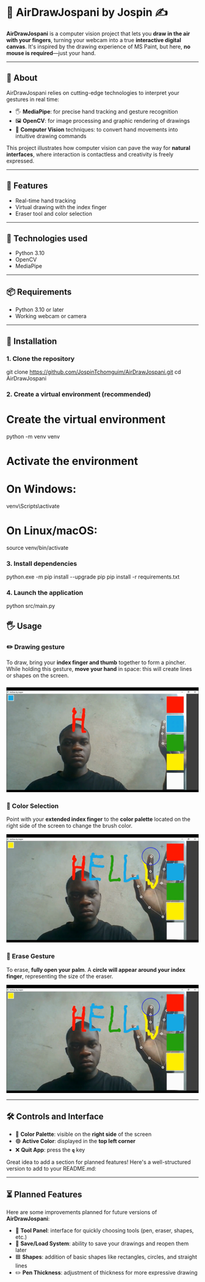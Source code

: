 # 🎨 AirDrawJospani by Jospin ✍️

**AirDrawJospani** is a computer vision project that lets you **draw in the air with your fingers**, turning your webcam into a true **interactive digital canvas**. It's inspired by the drawing experience of MS Paint, but here, **no mouse is required**—just your hand. 

---

## 🧾 About

AirDrawJospani relies on cutting-edge technologies to interpret your gestures in real time:

- 🖐️ **MediaPipe**: for precise hand tracking and gesture recognition
- 🖼️ **OpenCV**: for image processing and graphic rendering of drawings
- 🧠 **Computer Vision** techniques: to convert hand movements into intuitive drawing commands

This project illustrates how computer vision can pave the way for **natural interfaces**, where interaction is contactless and creativity is freely expressed.

---

## 🔧 Features

- Real-time hand tracking
- Virtual drawing with the index finger
- Eraser tool and color selection

---

## 🧪 Technologies used

- Python 3.10
- OpenCV
- MediaPipe

---

## 📦 Requirements

- Python 3.10 or later
- Working webcam or camera
---

## 🚀 Installation

### 1. Clone the repository

git clone https://github.com/JospinTchomguim/AirDrawJospani.git 
cd AirDrawJospani

### 2. Create a virtual environment (recommended)

# Create the virtual environment
python -m venv venv

# Activate the environment
# On Windows:
venv\Scripts\activate
# On Linux/macOS:
source venv/bin/activate

### 3. Install dependencies
python.exe -m pip install --upgrade pip
pip install -r requirements.txt

### 4. Launch the application

python src/main.py

## 🖐️ Usage

### ✏️ Drawing gesture
To draw, bring your **index finger and thumb** together to form a pincher. While holding this gesture, **move your hand** in space: this will create lines or shapes on the screen.

![Demonstration of Pinch Gesture](images/pinch.png)

### 🎯 Color Selection
Point with your **extended index finger** to the **color palette** located on the right side of the screen to change the brush color.

![Demonstration of Select Gesture](images/select.png)

### 🧽 Erase Gesture
To erase, **fully open your palm**. A **circle will appear around your index finger**, representing the size of the eraser.

![Erase Gesture Demonstration](images/erase.png)

---

## 🛠️ Controls and Interface

- 🎨 **Color Palette**: visible on the **right side** of the screen
- 🟢 **Active Color**: displayed in the **top left corner**
- ❌ **Quit App**: press the **`q`** key

Great idea to add a section for planned features! Here's a well-structured version to add to your README.md:

---

## ⏳ Planned Features

Here are some improvements planned for future versions of **AirDrawJospani**:

- 🧰 **Tool Panel**: interface for quickly choosing tools (pen, eraser, shapes, etc.)
- 💾 **Save/Load System**: ability to save your drawings and reopen them later
- 🟦 **Shapes**: addition of basic shapes like rectangles, circles, and straight lines
- ✏️ **Pen Thickness**: adjustment of thickness for more expressive drawing
